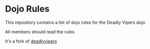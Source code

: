 Dojo Rules
==========

This repository contains a list of dojo rules for the Deadly Vipers dojo

All members should read the rules

It's a fork of [deadlyvipers](https://github.com/deadlyvipers)


